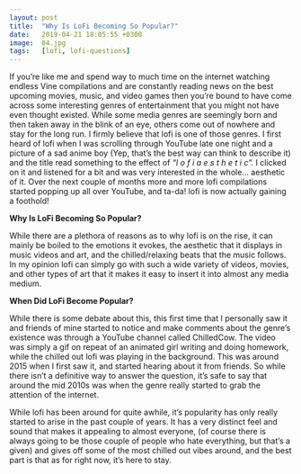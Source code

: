 ```yaml
---
layout: post
title:  "Why Is LoFi Becoming So Popular?"
date:   2019-04-21 18:05:55 +0300
image:  04.jpg
tags:   [lofi, lofi-questions]
---
```


If you’re like me and spend way to much time on the internet watching endless Vine compilations and are constantly reading news on the best upcoming movies, music, and video games then you’re bound to have come across some interesting genres of entertainment that you might not have even thought existed. While some media genres are seemingly born and then taken away in the blink of an eye, others come out of nowhere and stay for the long run. I firmly believe that lofi is one of those genres. I first heard of lofi when I was scrolling through YouTube late one night and a picture of a sad anime boy (Yep, that’s the best way can think to describe it) and the title read something to the effect of _“l o f i a e s t h e t i c”._ I clicked on it and listened for a bit and was very interested in the whole… aesthetic of it. Over the next couple of months more and more lofi compilations started popping up all over YouTube, and ta-da! lofi is now actually gaining a foothold!

**Why Is LoFi Becoming So Popular?**

While there are a plethora of reasons as to why lofi is on the rise, it can mainly be boiled to the emotions it evokes, the aesthetic that it displays in music videos and art, and the chilled/relaxing beats that the music follows. In my opinion lofi can simply go with such a wide variety of videos, movies, and other types of art that it makes it easy to insert it into almost any media medium.

**When Did LoFi Become Popular?**

While there is some debate about this, this first time that I personally saw it and friends of mine started to notice and make comments about the genre’s existence was through a YouTube channel called ChilledCow. The video was simply a gif on repeat of an animated girl writing and doing homework, while the chilled out lofi was playing in the background. This was around 2015 when I first saw it, and started hearing about it from friends. So while there isn’t a definitive way to answer the question, it’s safe to say that around the mid 2010s was when the genre really started to grab the attention of the internet.

While lofi has been around for quite awhile, it’s popularity has only really started to arise in the past couple of years. It has a very distinct feel and sound that makes it appealing to almost everyone, (of course there is always going to be those couple of people who hate everything, but that’s a given) and gives off some of the most chilled out vibes around, and the best part is that as for right now, it’s here to stay.